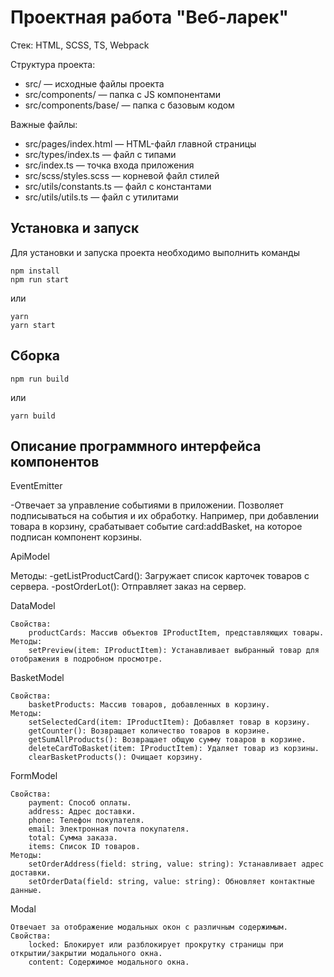 # Проектная работа "Веб-ларек"

Стек: HTML, SCSS, TS, Webpack

Структура проекта:
- src/ — исходные файлы проекта
- src/components/ — папка с JS компонентами
- src/components/base/ — папка с базовым кодом

Важные файлы:
- src/pages/index.html — HTML-файл главной страницы
- src/types/index.ts — файл с типами
- src/index.ts — точка входа приложения
- src/scss/styles.scss — корневой файл стилей
- src/utils/constants.ts — файл с константами
- src/utils/utils.ts — файл с утилитами

## Установка и запуск
Для установки и запуска проекта необходимо выполнить команды

```
npm install
npm run start
```

или

```
yarn
yarn start
```
## Сборка

```
npm run build
```

или

```
yarn build
```

## Описание программного интерфейса компонентов 
EventEmitter

-Отвечает за управление событиями в приложении. Позволяет подписываться на события и их обработку. Например, при добавлении товара в корзину, срабатывает событие card:addBasket, на которое подписан компонент корзины.

ApiModel

Методы:
-getListProductCard(): Загружает список карточек товаров с сервера.
-postOrderLot(): Отправляет заказ на сервер.

DataModel

    Свойства:
        productCards: Массив объектов IProductItem, представляющих товары.
    Методы:
        setPreview(item: IProductItem): Устанавливает выбранный товар для отображения в подробном просмотре.

BasketModel

    Свойства:
        basketProducts: Массив товаров, добавленных в корзину.
    Методы:
        setSelectedСard(item: IProductItem): Добавляет товар в корзину.
        getCounter(): Возвращает количество товаров в корзине.
        getSumAllProducts(): Возвращает общую сумму товаров в корзине.
        deleteCardToBasket(item: IProductItem): Удаляет товар из корзины.
        clearBasketProducts(): Очищает корзину.

FormModel

    Свойства:
        payment: Способ оплаты.
        address: Адрес доставки.
        phone: Телефон покупателя.
        email: Электронная почта покупателя.
        total: Сумма заказа.
        items: Список ID товаров.
    Методы:
        setOrderAddress(field: string, value: string): Устанавливает адрес доставки.
        setOrderData(field: string, value: string): Обновляет контактные данные.

Modal

    Отвечает за отображение модальных окон с различным содержимым.
    Свойства:
        locked: Блокирует или разблокирует прокрутку страницы при открытии/закрытии модального окна.
        content: Содержимое модального окна.